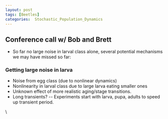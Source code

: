 ```yaml
---
layout: post
tags: [Beetles]
categories:  Stochastic_Population_Dynamics
---
```






 





Conference call w/ Bob and Brett
--------------------------------

-   So far no large noise in larval class alone, several potential
    mechanisms we may have missed so far:

### Getting large noise in larva

-   Noise from egg class (due to nonlinear dynamics)
-   Nonlinearity in larval class due to large larva eating smaller ones
-   Unknown effect of more realistic aging/stage transitions.
-   Long transients? -- Experiments start with larva, pupa, adults to
    speed up transient period.

\

